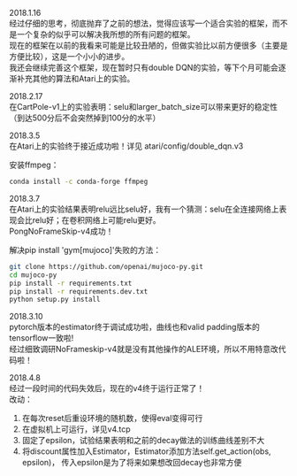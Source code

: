 2018.1.16  
经过仔细的思考，彻底抛弃了之前的想法，觉得应该写一个适合实验的框架，而不是一个复杂的似乎可以解决我所想的所有问题的框架。  
现在的框架在以前的我看来可能是比较丑陋的，但做实验比以前方便很多（主要是方便比较），这是一个小小的进步。  
我还会继续完善这个框架，现在暂时只有double DQN的实验，等下个月可能会逐渐补充其他的算法和Atari上的实验。

2018.2.17  
在CartPole-v1上的实验表明：selu和larger_batch_size可以带来更好的稳定性（到达500分后不会突然掉到100分的水平）

2018.3.5  
在Atari上的实验终于接近成功啦！详见 atari/config/double_dqn.v3

安装ffmpeg：  
```bash
conda install -c conda-forge ffmpeg
```

2018.3.7  
在Atari上的实验结果表明relu远比selu好，我有一个猜测：selu在全连接网络上表现会比relu好；在卷积网络上可能relu更好。  
PongNoFrameSkip-v4成功！

解决pip install 'gym[mujoco]'失败的方法：  
```bash
git clone https://github.com/openai/mujoco-py.git
cd mujoco-py
pip install -r requirements.txt
pip install -r requirements.dev.txt
python setup.py install
```

2018.3.10  
pytorch版本的estimator终于调试成功啦，曲线也和valid padding版本的tensorflow一致啦!  
经过细致调研NoFrameskip-v4就是没有其他操作的ALE环境，所以不用特意改代码啦！  

2018.4.8  
经过一段时间的代码失效后，现在的v4终于运行正常了！  
改动：
1. 在每次reset后重设环境的随机数，使得eval变得可行
2. 在虚拟机上可运行，详见v4.tcp
3. 固定了epsilon，试验结果表明和之前的decay做法的训练曲线差别不大
3. 将discount属性加入Estimator，Estimator添加方法self.get_action(obs, epsilon)，
传入epsilon是为了将来如果想改回decay也非常方便  

